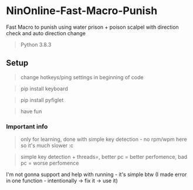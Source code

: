 # NinOnline-Fast-Macro-Punish
Fast Macro to punish using water prison + poison scalpel with direction check and auto direction change

> Python 3.8.3

## Setup
> change hotkeys/ping settings in beginning of code

> pip install keyboard

> pip install pyfiglet

> have fun

### Important info

> only for learning, done with simple key detection - no rpm/wpm here so it's much slower :c

> simple key detection + threads=,  better pc = better perfomence, bad pc = worse perfomence

I'm not gonna support and help with running - it's simple btw (I made error in one function - intentionally -> fix it -> use it)

